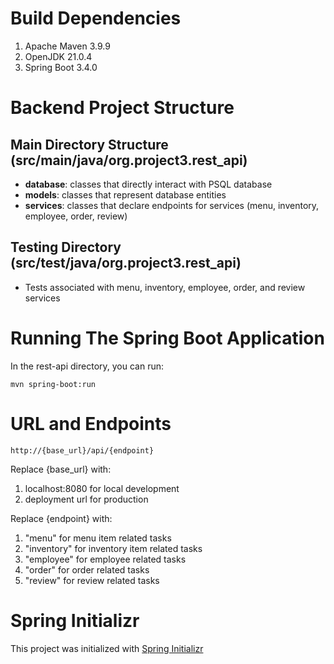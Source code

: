 # Build Dependencies

1. Apache Maven 3.9.9
2. OpenJDK 21.0.4
3. Spring Boot 3.4.0

# Backend Project Structure

## Main Directory Structure (src/main/java/org.project3.rest_api)
- __database__: classes that directly interact with PSQL database
- __models__: classes that represent database entities 
- __services__: classes that declare endpoints for services (menu, inventory, employee, order, review)

## Testing Directory (src/test/java/org.project3.rest_api)
- Tests associated with menu, inventory, employee, order, and review services

# Running The Spring Boot Application
In the rest-api directory, you can run:

`mvn spring-boot:run`

# URL and Endpoints

`http://{base_url}/api/{endpoint}`

Replace {base_url} with:
1. localhost:8080 for local development
2. deployment url for production

Replace {endpoint} with:
1. "menu" for menu item related tasks
2. "inventory" for inventory item related tasks
3. "employee" for employee related tasks
4. "order" for order related tasks
5. "review" for review related tasks

# Spring Initializr
This project was initialized with [Spring Initializr](https://start.spring.io/)


